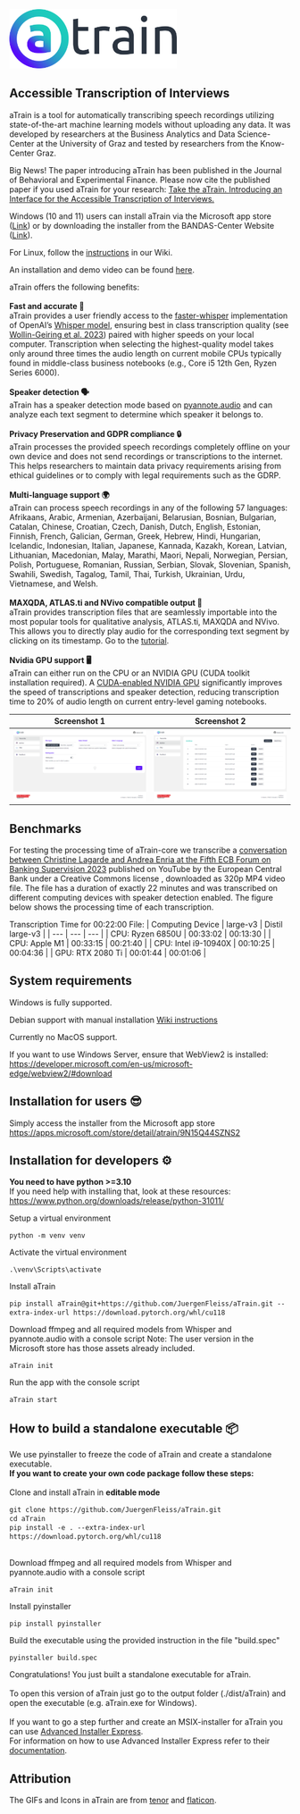 <img src="https://github.com/BANDAS-Center/aTrain/blob/main/docs/images/logo.svg" width="300" alt="Logo">

## Accessible Transcription of Interviews
aTrain is a tool for automatically transcribing speech recordings utilizing state-of-the-art machine learning models without uploading any data. It was developed by researchers at the Business Analytics and Data Science-Center at the University of Graz and tested by researchers from the Know-Center Graz. 

Big News! The paper introducing aTrain has been published in the Journal of Behavioral and Experimental Finance. Please now cite the published paper if you used aTrain for your research: [Take the aTrain. Introducing an Interface for the Accessible Transcription of Interviews.](https://www.sciencedirect.com/science/article/pii/S2214635024000066)

Windows (10 and 11) users can install aTrain via the Microsoft app store ([Link](https://apps.microsoft.com/store/detail/atrain/9N15Q44SZNS2)) or by downloading the installer from the BANDAS-Center Website ([Link](https://business-analytics.uni-graz.at/de/forschen/atrain/download/)).

For Linux, follow the [instructions](https://github.com/JuergenFleiss/aTrain/wiki/Linux-Support-(in-progress)) in our Wiki.

An installation and demo video can be found [here](https://youtu.be/2JdGPE-z4bg).

aTrain offers the following benefits:
\
\
**Fast and accurate 🚀**
\
aTrain provides a user friendly access to the [faster-whisper](https://github.com/guillaumekln/faster-whisper) implementation of OpenAI’s [Whisper model](https://github.com/openai/whisper), ensuring best in class transcription quality (see [Wollin-Geiring et al. 2023](https://www.static.tu.berlin/fileadmin/www/10005401/Publikationen_sos/Wollin-Giering_et_al_2023_Automatic_transcription.pdf)) paired with higher speeds on your local computer. Transcription when selecting the highest-quality model takes only around three times the audio length on current mobile CPUs typically found in middle-class business notebooks (e.g., Core i5 12th Gen, Ryzen Series 6000).
\
\
**Speaker detection 🗣️**
\
aTrain has a speaker detection mode based on [pyannote.audio](https://github.com/pyannote/pyannote-audio) and can analyze each text segment to determine which speaker it belongs to.
\
\
**Privacy Preservation and GDPR compliance 🔒**
\
aTrain processes the provided speech recordings completely offline on your own device and does not send recordings or transcriptions to the internet. This helps researchers to maintain data privacy requirements arising from ethical guidelines or to comply with legal requirements such as the GDRP.
\
\
**Multi-language support 🌍**
\
aTrain can process speech recordings in any of the following 57 languages: Afrikaans, Arabic, Armenian, Azerbaijani, Belarusian, Bosnian, Bulgarian, Catalan, Chinese, Croatian, Czech, Danish, Dutch, English, Estonian, Finnish, French, Galician, German, Greek, Hebrew, Hindi, Hungarian, Icelandic, Indonesian, Italian, Japanese, Kannada, Kazakh, Korean, Latvian, Lithuanian, Macedonian, Malay, Marathi, Maori, Nepali, Norwegian, Persian, Polish, Portuguese, Romanian, Russian, Serbian, Slovak, Slovenian, Spanish, Swahili, Swedish, Tagalog, Tamil, Thai, Turkish, Ukrainian, Urdu, Vietnamese, and Welsh.
\
\
**MAXQDA, ATLAS.ti and NVivo compatible output 📄**
\
aTrain provides transcription files that are seamlessly importable into the most popular tools for qualitative analysis, ATLAS.ti, MAXQDA and NVivo. This allows you to directly play audio for the corresponding text segment by clicking on its timestamp. Go to the [tutorial](https://github.com/BANDAS-Center/aTrain/wiki/Tutorials).
\
\
**Nvidia GPU support 🖥️**
\
aTrain can either run on the CPU or an NVIDIA GPU (CUDA toolkit installation required). A [CUDA-enabled NVIDIA GPU](https://developer.nvidia.com/cuda-gpus) significantly improves the speed of transcriptions and speaker detection, reducing transcription time to 20% of audio length on current entry-level gaming notebooks.

| Screenshot 1 | Screenshot 2 |
| --- | --- |
| ![Screenshot1](docs/images/screenshot_1.webp) | ![Screenshot2](docs/images/screenshot_2.webp) |

## Benchmarks
For testing the processing time of aTrain-core we transcribe a [conversation between Christine Lagarde and Andrea Enria at the Fifth ECB Forum on Banking Supervision 2023](https://www.youtube.com/watch?v=kd7e3OXkajY) published on YouTube by the European Central Bank under a Creative Commons license , downloaded as 320p MP4 video file. The file has a duration of exactly 22 minutes and was transcribed on different computing devices with speaker detection enabled. The figure below shows the processing time of each transcription.

Transcription Time for 00:22:00 File:
| Computing Device       |  large-v3   | Distil large-v3   |
| ---                    | ---         | ---               |
| CPU: Ryzen 6850U       | 00:33:02    | 00:13:30          |
| CPU: Apple M1          | 00:33:15    | 00:21:40          |
| CPU: Intel i9-10940X   | 00:10:25    | 00:04:36          |
| GPU: RTX 2080 Ti       | 00:01:44    | 00:01:06          |

## System requirements
Windows is fully supported. 

Debian support with manual installation [Wiki instructions](https://github.com/JuergenFleiss/aTrain/wiki/Linux-Support-(in-progress)) 

Currently no MacOS support.

If you want to use Windows Server, ensure that WebView2 is installed:  
https://developer.microsoft.com/en-us/microsoft-edge/webview2/#download 

## Installation for users 😎
Simply access the installer from the Microsoft app store  
https://apps.microsoft.com/store/detail/atrain/9N15Q44SZNS2

## Installation for developers ⚙️

**You need to have python >=3.10**  
If you need help with installing that, look at these resources:  
https://www.python.org/downloads/release/python-31011/

Setup a virtual environment
```
python -m venv venv
```
Activate the virtual environment
```
.\venv\Scripts\activate
```
Install aTrain
```
pip install aTrain@git+https://github.com/JuergenFleiss/aTrain.git --extra-index-url https://download.pytorch.org/whl/cu118
```
Download ffmpeg and all required models from Whisper and pyannote.audio with a console script
Note: The user version in the Microsoft store has those assets already included. 
```
aTrain init
```
Run the app with the console script
```
aTrain start
```

## How to build a standalone executable 📦
We use pyinstaller to freeze the code of aTrain and create a standalone executable.  
**If you want to create your own code package follow these steps:**  
\
Clone and install aTrain in **editable mode** 
```
git clone https://github.com/JuergenFleiss/aTrain.git
cd aTrain
pip install -e . --extra-index-url https://download.pytorch.org/whl/cu118
```
\
Download ffmpeg and all required models from Whisper and pyannote.audio with a console script
```
aTrain init
```
Install pyinstaller
```
pip install pyinstaller
```
Build the executable using the provided instruction in the file "build.spec"
```
pyinstaller build.spec
```
Congratulations! You just built a standalone executable for aTrain.  
\
To open this version of aTrain just go to the output folder (./dist/aTrain) and open the executable (e.g. aTrain.exe for Windows).  
\
If you want to go a step further and create an MSIX-installer for aTrain you can use [Advanced Installer Express](https://www.advancedinstaller.com/express-edition.html).  
For information on how to use Advanced Installer Express refer to their [documentation](https://www.advancedinstaller.com/user-guide/introduction.html).

## Attribution
The GIFs and Icons in aTrain are from [tenor](https://tenor.com/) and [flaticon](https://www.flaticon.com/). 
